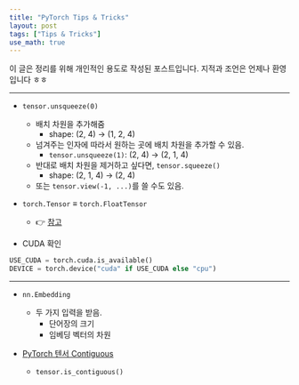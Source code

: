 ```yaml
---
title: "PyTorch Tips & Tricks"
layout: post
tags: ["Tips & Tricks"]
use_math: true
---
```



이 글은 정리를 위해 개인적인 용도로 작성된 포스트입니다. 지적과 조언은 언제나 환영입니다 ㅎㅎ

<hr/>

- `tensor.unsqueeze(0)`
  - 배치 차원을 추가해줌
    - shape: (2, 4) → (1, 2, 4)
  - 넘겨주는 인자에 따라서 원하는 곳에 배치 차원을 추가할 수 있음.
    - `tensor.unsqueeze(1)`: (2, 4) → (2, 1, 4)
  - 반대로 배치 차원을 제거하고 싶다면, `tensor.squeeze()`
    - shape: (2, 1, 4) → (2, 4)
  - 또는 `tensor.view(-1, ...)`를 쓸 수도 있음.

- `torch.Tensor` ≡ `torch.FloatTensor`
  - 👉 [참고](https://newpower.tistory.com/199)

- CUDA 확인

``` py
USE_CUDA = torch.cuda.is_available()
DEVICE = torch.device("cuda" if USE_CUDA else "cpu")
```

<hr/>

- `nn.Embedding`
  - 두 가지 입력을 받음.
    - 단어장의 크기
    - 임베딩 벡터의 차원

- [PyTorch 텐서 Contiguous](https://inhyeokyoo.github.io/pytorch/contiguous/)
  - `tensor.is_contiguous()`

